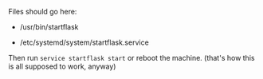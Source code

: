 Files should go here:

* /usr/bin/startflask

* /etc/systemd/system/startflask.service

Then run `service startflask start` or reboot the machine. (that's how this is all supposed to work, anyway)
